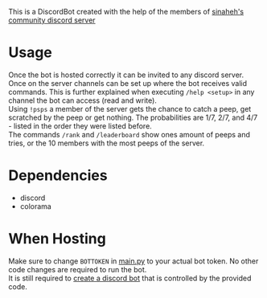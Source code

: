 This is a DiscordBot created with the help of the members of [sinaheh's community discord server](https://discord.gg/YmKuTTdZFw)

# Usage 
Once the bot is hosted correctly it can be invited to any discord server.
Once on the server channels can be set up where the bot receives valid commands.
This is further explained when executing `/help <setup>` in any channel the bot can access (read and write).  
Using `!psps` a member of the server gets the chance to catch a peep, get scratched by the peep or get nothing.
The probabilities are 1/7, 2/7, and 4/7 - listed in the order they were listed before.  
The commands `/rank` and `/leaderboard` show ones amount of peeps and tries, or the 10 members with the most peeps of the server.

# Dependencies
- discord
- colorama

# When Hosting
Make sure to change `BOTTOKEN` in [main.py](./main.py) to your actual bot token.
No other code changes are required to run the bot.  
It is still required to [create a discord bot](https://discord.com/developers/applications) that is controlled by the provided code.
